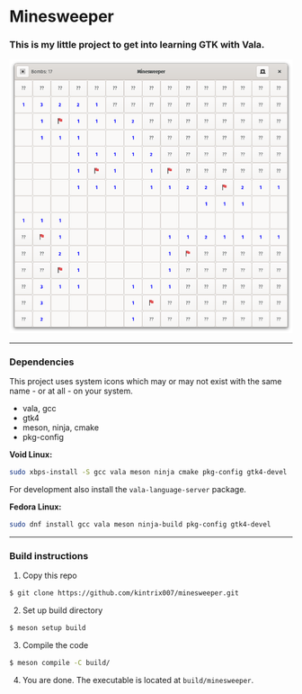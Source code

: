 # Minesweeper

### This is my little project to get into learning GTK with Vala.

![Screenshot of the game window](screenshot.png)

---

### Dependencies

This project uses system icons which may or may not exist with the same name - or at all - on your system.

- vala, gcc
- gtk4
- meson, ninja, cmake
- pkg-config

**Void Linux:**

```sh
sudo xbps-install -S gcc vala meson ninja cmake pkg-config gtk4-devel
```
For development also install the `vala-language-server` package.

**Fedora Linux:**
```sh
sudo dnf install gcc vala meson ninja-build pkg-config gtk4-devel
```

---

### Build instructions

1. Copy this repo
```sh
$ git clone https://github.com/kintrix007/minesweeper.git
```
2. Set up build directory
```sh
$ meson setup build
```
3. Compile the code
```sh
$ meson compile -C build/
```
4. You are done. The executable is located at `build/minesweeper`.
